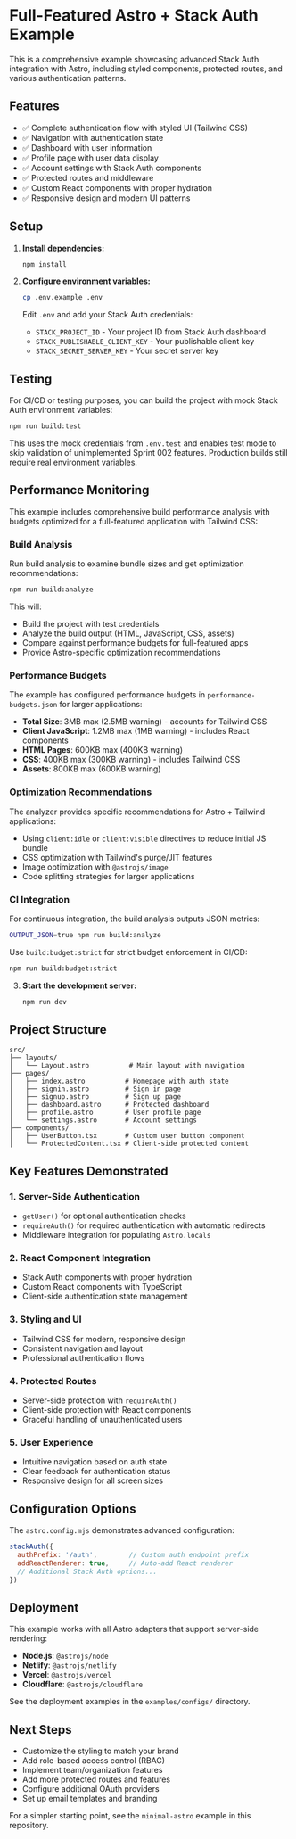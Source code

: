 # Full-Featured Astro + Stack Auth Example

This is a comprehensive example showcasing advanced Stack Auth integration with Astro, including styled components, protected routes, and various authentication patterns.

## Features

- ✅ Complete authentication flow with styled UI (Tailwind CSS)
- ✅ Navigation with authentication state
- ✅ Dashboard with user information
- ✅ Profile page with user data display
- ✅ Account settings with Stack Auth components
- ✅ Protected routes and middleware
- ✅ Custom React components with proper hydration
- ✅ Responsive design and modern UI patterns

## Setup

1. **Install dependencies:**
   ```bash
   npm install
   ```

2. **Configure environment variables:**
   ```bash
   cp .env.example .env
   ```
   
   Edit `.env` and add your Stack Auth credentials:
   - `STACK_PROJECT_ID` - Your project ID from Stack Auth dashboard
   - `STACK_PUBLISHABLE_CLIENT_KEY` - Your publishable client key
   - `STACK_SECRET_SERVER_KEY` - Your secret server key

## Testing

For CI/CD or testing purposes, you can build the project with mock Stack Auth environment variables:

```bash
npm run build:test
```

This uses the mock credentials from `.env.test` and enables test mode to skip validation of unimplemented Sprint 002 features. Production builds still require real environment variables.

## Performance Monitoring

This example includes comprehensive build performance analysis with budgets optimized for a full-featured application with Tailwind CSS:

### Build Analysis

Run build analysis to examine bundle sizes and get optimization recommendations:

```bash
npm run build:analyze
```

This will:
- Build the project with test credentials
- Analyze the build output (HTML, JavaScript, CSS, assets)
- Compare against performance budgets for full-featured apps
- Provide Astro-specific optimization recommendations

### Performance Budgets

The example has configured performance budgets in `performance-budgets.json` for larger applications:

- **Total Size**: 3MB max (2.5MB warning) - accounts for Tailwind CSS
- **Client JavaScript**: 1.2MB max (1MB warning) - includes React components
- **HTML Pages**: 600KB max (400KB warning)
- **CSS**: 400KB max (300KB warning) - includes Tailwind CSS
- **Assets**: 800KB max (600KB warning)

### Optimization Recommendations

The analyzer provides specific recommendations for Astro + Tailwind applications:

- Using `client:idle` or `client:visible` directives to reduce initial JS bundle
- CSS optimization with Tailwind's purge/JIT features
- Image optimization with `@astrojs/image`
- Code splitting strategies for larger applications

### CI Integration

For continuous integration, the build analysis outputs JSON metrics:

```bash
OUTPUT_JSON=true npm run build:analyze
```

Use `build:budget:strict` for strict budget enforcement in CI/CD:

```bash
npm run build:budget:strict
```

3. **Start the development server:**
   ```bash
   npm run dev
   ```

## Project Structure

```
src/
├── layouts/
│   └── Layout.astro          # Main layout with navigation
├── pages/
│   ├── index.astro          # Homepage with auth state
│   ├── signin.astro         # Sign in page
│   ├── signup.astro         # Sign up page
│   ├── dashboard.astro      # Protected dashboard
│   ├── profile.astro        # User profile page
│   └── settings.astro       # Account settings
├── components/
│   ├── UserButton.tsx       # Custom user button component
│   └── ProtectedContent.tsx # Client-side protected content
```

## Key Features Demonstrated

### 1. Server-Side Authentication
- `getUser()` for optional authentication checks
- `requireAuth()` for required authentication with automatic redirects
- Middleware integration for populating `Astro.locals`

### 2. React Component Integration
- Stack Auth components with proper hydration
- Custom React components with TypeScript
- Client-side authentication state management

### 3. Styling and UI
- Tailwind CSS for modern, responsive design
- Consistent navigation and layout
- Professional authentication flows

### 4. Protected Routes
- Server-side protection with `requireAuth()`
- Client-side protection with React components
- Graceful handling of unauthenticated users

### 5. User Experience
- Intuitive navigation based on auth state
- Clear feedback for authentication status
- Responsive design for all screen sizes

## Configuration Options

The `astro.config.mjs` demonstrates advanced configuration:

```javascript
stackAuth({
  authPrefix: '/auth',        // Custom auth endpoint prefix
  addReactRenderer: true,     // Auto-add React renderer
  // Additional Stack Auth options...
})
```

## Deployment

This example works with all Astro adapters that support server-side rendering:

- **Node.js**: `@astrojs/node`
- **Netlify**: `@astrojs/netlify`
- **Vercel**: `@astrojs/vercel`
- **Cloudflare**: `@astrojs/cloudflare`

See the deployment examples in the `examples/configs/` directory.

## Next Steps

- Customize the styling to match your brand
- Add role-based access control (RBAC)
- Implement team/organization features
- Add more protected routes and features
- Configure additional OAuth providers
- Set up email templates and branding

For a simpler starting point, see the `minimal-astro` example in this repository.